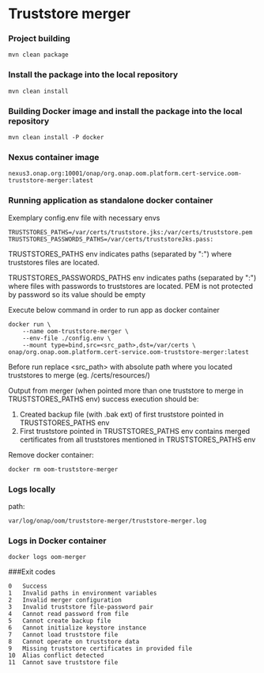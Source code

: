 # Truststore merger

### Project building
```
mvn clean package
```

### Install the package into the local repository
```
mvn clean install
```

### Building Docker image and  install the package into the local repository
```
mvn clean install -P docker
```

### Nexus container image
```
nexus3.onap.org:10001/onap/org.onap.oom.platform.cert-service.oom-truststore-merger:latest
```

### Running application as standalone docker container

Exemplary config.env file with necessary envs
```
TRUSTSTORES_PATHS=/var/certs/truststore.jks:/var/certs/truststore.pem
TRUSTSTORES_PASSWORDS_PATHS=/var/certs/truststoreJks.pass:
```
TRUSTSTORES_PATHS env indicates paths (separated by ":") where truststores files are located.

TRUSTSTORES_PASSWORDS_PATHS env indicates paths (separated by ":") where files with passwords to truststores are located.
PEM is not protected by password so its value should be empty

Execute below command in order to run app as docker container
```
docker run \
    --name oom-truststore-merger \
    --env-file ./config.env \
    --mount type=bind,src=<src_path>,dst=/var/certs \
onap/org.onap.oom.platform.cert-service.oom-truststore-merger:latest
```
Before run replace <src_path> with absolute path where you located truststores to merge (eg. /certs/resources/)

Output from merger (when pointed more than one truststore to merge in TRUSTSTORES_PATHS env) success execution should be:
1. Created backup file (with .bak ext) of first truststore pointed in TRUSTSTORES_PATHS env
2. First truststore pointed in TRUSTSTORES_PATHS env contains merged certificates from all truststores mentioned in TRUSTSTORES_PATHS env

Remove docker container:
```
docker rm oom-truststore-merger
```

### Logs locally

path:
```
var/log/onap/oom/truststore-merger/truststore-merger.log
```
### Logs in Docker container
```
docker logs oom-merger
```
###Exit codes
```
0   Success
1   Invalid paths in environment variables
2   Invalid merger configuration
3   Invalid truststore file-password pair
4   Cannot read password from file
5   Cannot create backup file
6   Cannot initialize keystore instance
7   Cannot load truststore file
8   Cannot operate on truststore data
9   Missing truststore certificates in provided file
10  Alias conflict detected
11  Cannot save truststore file
